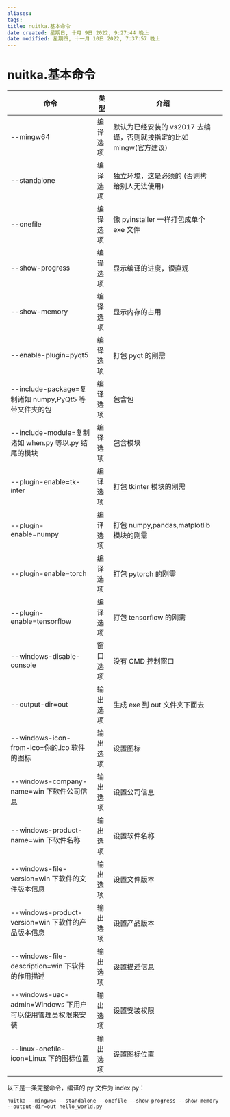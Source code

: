```yaml
---
aliases: 
tags: 
title: nuitka.基本命令
date created: 星期日, 十月 9日 2022, 9:27:44 晚上
date modified: 星期四, 十一月 10日 2022, 7:37:57 晚上
---
```


# nuitka.基本命令

| 命令                                                       | 类型     | 介绍                                                               |     |
| ---------------------------------------------------------- | -------- | ------------------------------------------------------------------ | --- |
| --mingw64                                                  | 编译选项 | 默认为已经安装的 vs2017 去编译，否则就按指定的比如 mingw(官方建议) |     |
| --standalone                                               | 编译选项 | 独立环境，这是必须的 (否则拷给别人无法使用)                        |     |
| --onefile                                                  | 编译选项 | 像 pyinstaller 一样打包成单个 exe 文件                             |     |
| --show-progress                                            | 编译选项 | 显示编译的进度，很直观                                             |     |
| --show-memory                                              | 编译选项 | 显示内存的占用                                                     |     |
| --enable-plugin=pyqt5                                      | 编译选项 | 打包 pyqt 的刚需                                                   |     |
| --include-package=复制诸如 numpy,PyQt5 等带文件夹的包      | 编译选项 | 包含包                                                             |     |
| --include-module=复制诸如 when.py 等以.py 结尾的模块       | 编译选项 | 包含模块                                                           |     |
| --plugin-enable=tk-inter                                   | 编译选项 | 打包 tkinter 模块的刚需                                            |     |
| --plugin-enable=numpy                                      | 编译选项 | 打包 numpy,pandas,matplotlib 模块的刚需                            |     |
| --plugin-enable=torch                                      | 编译选项 | 打包 pytorch 的刚需                                                |     |
| --plugin-enable=tensorflow                                 | 编译选项 | 打包 tensorflow 的刚需                                             |     |
| --windows-disable-console                                  | 窗口选项 | 没有 CMD 控制窗口                                                  |     |
| --output-dir=out                                           | 输出选项 | 生成 exe 到 out 文件夹下面去                                       |     |
| --windows-icon-from-ico=你的.ico 软件的图标                | 输出选项 | 设置图标                                                           |     |
| --windows-company-name=win 下软件公司信息              | 输出选项 | 设置公司信息                                                       |     |
| --windows-product-name=win 下软件名称                  | 输出选项 | 设置软件名称                                                       |     |
| --windows-file-version=win 下软件的文件版本信息        | 输出选项 | 设置文件版本                                                       |     |
| --windows-product-version=win 下软件的产品版本信息     | 输出选项 | 设置产品版本                                                       |     |
| --windows-file-description=win 下软件的作用描述        | 输出选项 | 设置描述信息                                                       |     |
| --windows-uac-admin=Windows 下用户可以使用管理员权限来安装 | 输出选项 | 设置安装权限                                                       |     |
| --linux-onefile-icon=Linux 下的图标位置                    | 输出选项 | 设置图标位置                                                       |     |

以下是一条完整命令，编译的 py 文件为 index.py：

```
nuitka --mingw64 --standalone --onefile --show-progress --show-memory --output-dir=out hello_world.py
```
